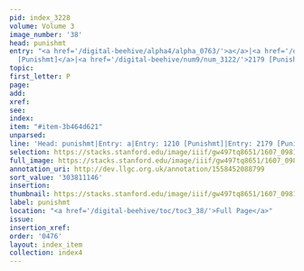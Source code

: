 ```yaml
---
pid: index_3228
volume: Volume 3
image_number: '38'
head: punishmt
entry: "<a href='/digital-beehive/alpha4/alpha_0763/'>a</a>|<a href='/digital-beehive/num5/num_1653/'>1210
  [Punishmt]</a>|<a href='/digital-beehive/num9/num_3122/'>2179 [Punishment]</a>"
topic:
first_letter: P
page:
add:
xref:
see:
index:
item: "#item-3b464d621"
unparsed:
line: 'Head: punishmt|Entry: a|Entry: 1210 [Punishmt]|Entry: 2179 [Punishment]|#item-3b464d621'
selection: https://stacks.stanford.edu/image/iiif/gw497tq8651/1607_0981/423,1146,763,135/full/0/default.jpg
full_image: https://stacks.stanford.edu/image/iiif/gw497tq8651/1607_0981/full/full/0/default.jpg
annotation_uri: http://dev.llgc.org.uk/annotation/1558452088799
sort_value: '303811146'
insertion:
thumbnail: https://stacks.stanford.edu/image/iiif/gw497tq8651/1607_0981/423,1146,763,135/150,/0/default.jpg
label: punishmt
location: "<a href='/digital-beehive/toc/toc3_38/'>Full Page</a>"
issue:
insertion_xref:
order: '0476'
layout: index_item
collection: index4
---
```

